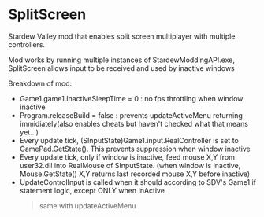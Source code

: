 # SplitScreen
Stardew Valley mod that enables split screen multiplayer with multiple controllers.

Mod works by running multiple instances of StardewModdingAPI.exe, SplitScreen allows input to be received and used by inactive windows

Breakdown of mod:
- Game1.game1.InactiveSleepTime = 0 : no fps throttling when window inactive
- Program.releaseBuild = false : prevents updateActiveMenu returning immidiately(also enables cheats but haven't checked what that means yet...)
- Every update tick, (SInputState)Game1.input.RealController is set to GamePad.GetState(). This prevents suppression when window inactive
- Every update tick, only if window is inactive, feed mouse X,Y from user32.dll into RealMouse of SInputState. (when window is inactive, Mouse.GetState() X,Y returns last recorded mouse X,Y before inactive)
- UpdateControlInput is called when it should according to SDV's Game1 if statement logic, except ONLY when InActive
    >same with updateActiveMenu
